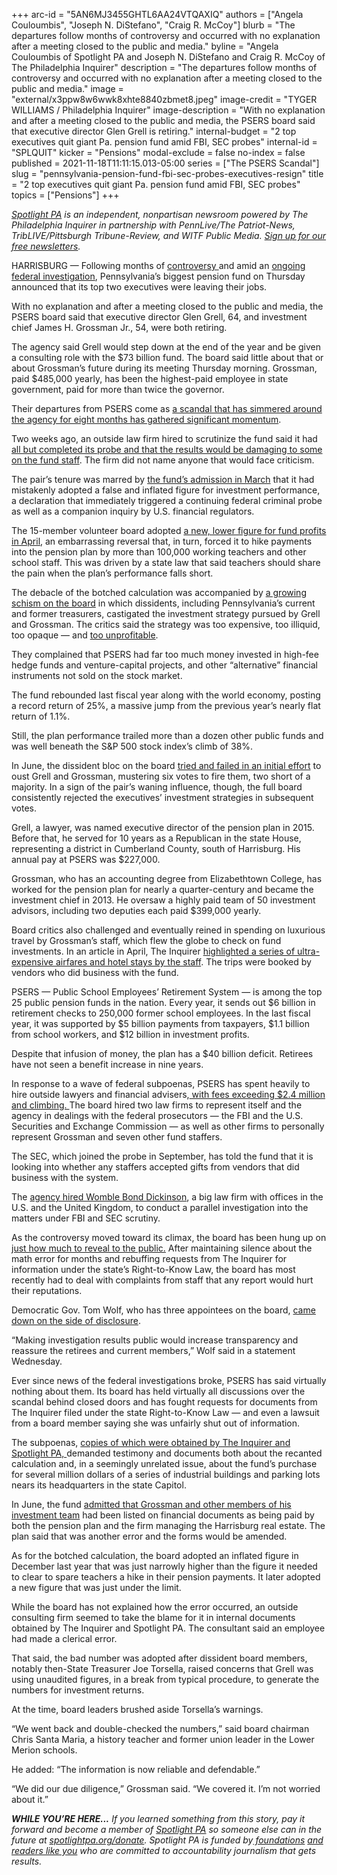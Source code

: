 +++
arc-id = "5AN6MJ3455GHTL6AA24VTQAXIQ"
authors = ["Angela Couloumbis", "Joseph N. DiStefano", "Craig R. McCoy"]
blurb = "The departures follow months of controversy and occurred with no explanation after a meeting closed to the public and media."
byline = "Angela Couloumbis of Spotlight PA and Joseph N. DiStefano and Craig R. McCoy of The Philadelphia Inquirer"
description = "The departures follow months of controversy and occurred with no explanation after a meeting closed to the public and media."
image = "external/x3ppw8w6wwk8xhte8840zbmet8.jpeg"
image-credit = "TYGER WILLIAMS / Philadelphia Inquirer"
image-description = "With no explanation and after a meeting closed to the public and media, the PSERS board said that executive director Glen Grell is retiring."
internal-budget = "2 top executives quit giant Pa. pension fund amid FBI, SEC probes"
internal-id = "SPLQUIT"
kicker = "Pensions"
modal-exclude = false
no-index = false
published = 2021-11-18T11:11:15.013-05:00
series = ["The PSERS Scandal"]
slug = "pennsylvania-pension-fund-fbi-sec-probes-executives-resign"
title = "2 top executives quit giant Pa. pension fund amid FBI, SEC probes"
topics = ["Pensions"]
+++

<a href="https://www.spotlightpa.org/"><i>Spotlight PA</i></a><i> is an independent, nonpartisan newsroom powered by The Philadelphia Inquirer in partnership with PennLive/The Patriot-News, TribLIVE/Pittsburgh Tribune-Review, and WITF Public Media. </i><a href="https://www.spotlightpa.org/newsletters"><i>Sign up for our free newsletters</i></a><i>.</i>

HARRISBURG — Following months of <a href="https://www.inquirer.com/business/psers-compensation-gifts-sec-fbi-pension-fund-pennsylvania-teachers-subpoena-20210925.html">controversy </a>and amid an <a href="https://www.inquirer.com/business/psers-pension-fbi-pa-probe-subpoenas-20210516.html">ongoing federal investigation</a>, Pennsylvania’s biggest pension fund on Thursday announced that its top two executives were leaving their jobs.

With no explanation and after a meeting closed to the public and media, the PSERS board said that executive director Glen Grell, 64, and investment chief James H. Grossman Jr., 54, were both retiring.

The agency said Grell would step down at the end of the year and be given a consulting role with the $73 billion fund. The board said little about that or about Grossman’s future during its meeting Thursday morning. Grossman, paid $485,000 yearly, has been the highest-paid employee in state government, paid for more than twice the governor.

<script src="https://www.spotlightpa.org/embed.js" async></script><div data-spl-embed-version="1" data-spl-src="https://www.spotlightpa.org/embeds/newsletter/"></div>

Their departures from PSERS come as <a href="https://www.spotlightpa.org/series/the-psers-scandal/" target="_blank">a scandal that has simmered around the agency for eight months has gathered significant momentum</a>.

Two weeks ago, an outside law firm hired to scrutinize the fund said it had <a href="https://www.spotlightpa.org/news/2021/11/pa-education-pension-fund-probe-public-report/" target="_blank">all but completed its probe and that the results would be damaging to some on the fund staff</a>. The firm did not name anyone that would face criticism.

The pair’s tenure was marred by <a href="https://www.inquirer.com/business/psers-pa-pension-school-employees-taxpayers-20210313.html">the fund’s admission in March</a> that it had mistakenly adopted a false and inflated figure for investment performance, a declaration that immediately triggered a continuing federal criminal probe as well as a companion inquiry by U.S. financial regulators.

The 15-member volunteer board adopted <a href="https://www.inquirer.com/business/psers-pension-board-teachers-school-pa-fund-wolf-20210419.html">a new, lower figure for fund profits in April</a>, an embarrassing reversal that, in turn, forced it to hike payments into the pension plan by more than 100,000 working teachers and other school staff. This was driven by a state law that said teachers should share the pain when the plan’s performance falls short.

The debacle of the botched calculation was accompanied by <a href="https://www.inquirer.com/business/psers-fund-pension-investments-teachers-rebels-dissidents-profits-yes-communities-20210917.html">a growing schism on the board</a> in which dissidents, including Pennsylvania’s current and former treasurers, castigated the investment strategy pursued by Grell and Grossman. The critics said the strategy was too expensive, too illiquid, too opaque — and <a href="https://www.inquirer.com/business/psers-returns-oil-land-florida-alternative-investments-20210808.html">too unprofitable</a>.

They complained that PSERS had far too much money invested in high-fee hedge funds and venture-capital projects, and other “alternative” financial instruments not sold on the stock market.

The fund rebounded last fiscal year along with the world economy, posting a record return of 25%, a massive jump from the previous year’s nearly flat return of 1.1%.

Still, the plan performance trailed more than a dozen other public funds and was well beneath the S&amp;P 500 stock index’s climb of 38%.

In June, the dissident bloc on the board <a href="https://www.spotlightpa.org/news/2021/06/pa-psers-fund-treasuer-fire-leadership/">tried and failed in an initial effort</a> to oust Grell and Grossman, mustering six votes to fire them, two short of a majority. In a sign of the pair’s waning influence, though, the full board consistently rejected the executives’ investment strategies in subsequent votes.

Grell, a lawyer, was named executive director of the pension plan in 2015. Before that, he served for 10 years as a Republican in the state House, representing a district in Cumberland County, south of Harrisburg. His annual pay at PSERS was $227,000.

Grossman, who has an accounting degree from Elizabethtown College, has worked for the pension plan for nearly a quarter-century and became the investment chief in 2013. He oversaw a highly paid team of 50 investment advisors, including two deputies each paid $399,000 yearly.

Board critics also challenged and eventually reined in spending on luxurious travel by Grossman’s staff, which flew the globe to check on fund investments. In an article in April, The Inquirer <a href="https://www.inquirer.com/business/psers-pension-teachers-travel-expenses-sers-public-school-trips-cost-20210403.html" target="_blank">highlighted a series of ultra-expensive airfares and hotel stays by the staff</a>. The trips were booked by vendors who did business with the fund.

PSERS — Public School Employees’ Retirement System — is among the top 25 public pension funds in the nation. Every year, it sends out $6 billion in retirement checks to 250,000 former school employees. In the last fiscal year, it was supported by $5 billion payments from taxpayers, $1.1 billion from school workers, and $12 billion in investment profits.

Despite that infusion of money, the plan has a $40 billion deficit. Retirees have not seen a benefit increase in nine years.

In response to a wave of federal subpoenas, PSERS has spent heavily to hire outside lawyers and financial advisers,<a href="https://www.inquirer.com/business/psers-lawyers-legal-fees-fbi-investigation-probe-20210605.html"> with fees exceeding $2.4 million and climbing. </a>The board hired two law firms to represent itself and the agency in dealings with the federal prosecutors — the FBI and the U.S. Securities and Exchange Commission — as well as other firms to personally represent Grossman and seven other fund staffers.

The SEC, which joined the probe in September, has told the fund that it is looking into whether any staffers accepted gifts from vendors that did business with the system.

The <a href="https://www.inquirer.com/business/psers-pension-fund-pa-teachers-mistake-error-lawyers-20210319.html">agency hired Womble Bond Dickinson</a>, a big law firm with offices in the U.S. and the United Kingdom, to conduct a parallel investigation into the matters under FBI and SEC scrutiny.

As the controversy moved toward its climax, the board has been hung up on <a href="https://www.inquirer.com/business/psers-calculation-mistake-error-rtk-secrecy-right-to-know-20211022.html">just how much to reveal to the public.</a> After maintaining silence about the math error for months and rebuffing requests from The Inquirer for information under the state’s Right-to-Know Law, the board has most recently had to deal with complaints from staff that any report would hurt their reputations.

Democratic Gov. Tom Wolf, who has three appointees on the board, <a href="https://www.inquirer.com/business/psers-pension-plan-investigation-probe-wolf-20211118.html" target="_blank">came down on the side of disclosure</a>. 

“Making investigation results public would increase transparency and reassure the retirees and current members,” Wolf said in a statement Wednesday.

Ever since news of the federal investigations broke, PSERS has said virtually nothing about them. Its board has held virtually all discussions over the scandal behind closed doors and has fought requests for documents from The Inquirer filed under the state Right-to-Know Law — and even a lawsuit from a board member saying she was unfairly shut out of information.

The subpoenas, <a href="https://www.inquirer.com/business/psers-pension-fbi-pa-probe-subpoenas-20210516.html">copies of which were obtained by The Inquirer and Spotlight PA, </a>demanded testimony and documents both about the recanted calculation and, in a seemingly unrelated issue, about the fund’s purchase for several million dollars of a series of industrial buildings and parking lots nears its headquarters in the state Capitol.

In June, the fund <a href="https://www.spotlightpa.org/news/2021/06/pa-psers-fbi-investigation-irs-disclosures-real-estate-amended/" target="_blank">admitted that Grossman and other members of his investment team</a> had been listed on financial documents as being paid by both the pension plan and the firm managing the Harrisburg real estate. The plan said that was another error and the forms would be amended.

As for the botched calculation, the board adopted an inflated figure in December last year that was just narrowly higher than the figure it needed to clear to spare teachers a hike in their pension payments. It later adopted a new figure that was just under the limit.

<script src="https://www.spotlightpa.org/embed.js" async></script><div data-spl-embed-version="1" data-spl-src="https://www.spotlightpa.org/embeds/donate/?eyebrow_text=SUPPORT%20SPOTLIGHT%20PA&cta_text=YES%2C%20DOUBLE%20MY%20GIFT&teaser_text=Support%20Spotlight%20PA's%20vital%20investigative%20journalism%20for%20Pennsylvania%20and%20for%20a%20limited%20time%2C%20all%20gifts%20will%20be%20DOUBLED."></div>

While the board has not explained how the error occurred, an outside consulting firm seemed to take the blame for it in internal documents obtained by The Inquirer and Spotlight PA. The consultant said an employee had made a clerical error.

That said, the bad number was adopted after dissident board members, notably then-State Treasurer Joe Torsella, raised concerns that Grell was using unaudited figures, in a break from typical procedure, to generate the numbers for investment returns.

At the time, board leaders brushed aside Torsella’s warnings.

“We went back and double-checked the numbers,” said board chairman Chris Santa Maria, a history teacher and former union leader in the Lower Merion schools.

He added: “The information is now reliable and defendable.”

“We did our due diligence,” Grossman said. “We covered it. I’m not worried about it.”

<i><b>WHILE YOU’RE HERE...</b></i><i> If you learned something from this story, pay it forward and become a member of </i><a href="https://www.spotlightpa.org/"><i>Spotlight PA</i></a><i> so someone else can in the future at </i><a href="http://spotlightpa.org/donate"><i>spotlightpa.org/donate</i></a><i>. Spotlight PA is funded by</i><a href="https://www.spotlightpa.org/support"><i> foundations</i></a><i> </i><a href="https://www.spotlightpa.org/support"><i>and readers like you</i></a><i> who are committed to accountability journalism that gets results.</i>
